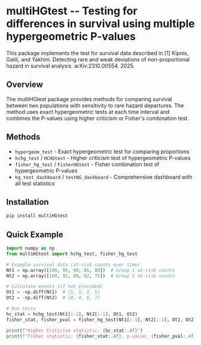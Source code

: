 # multiHGtest -- Testing for differences in survival using multiple hypergeometric P-values

This package implements the test for survival data described in 
[1] Kipnis, Galili, and Yakhini. Detecting rare and weak deviations of non-proportional hazard in survival analysis. arXiv:2310.00554. 2025.

## Overview

The multiHGtest package provides methods for comparing survival between two populations with sensitivity to rare hazard departures. The method uses exact hypergeometric tests at each time interval and combines the P-values using higher criticism or Fisher's combination test.

## Methods

- `hypergeom_test` - Exact hypergeometric test for comparing proportions
- `hchg_test` / `HCHGtest` - Higher criticism test of hypergeometric P-values 
- `fisher_hg_test` / `FisherHGtest` - Fisher combination test of hypergeometric P-values
- `hg_test_dashboard` / `testHG_dashboard` - Comprehensive dashboard with all test statistics

## Installation

```bash
pip install multiHGtest
```

## Quick Example

```python
import numpy as np
from multiHGtest import hchg_test, fisher_hg_test

# Example survival data (at-risk counts over time)
Nt1 = np.array([100, 95, 90, 85, 80])  # Group 1 at-risk counts
Nt2 = np.array([100, 92, 88, 82, 75])  # Group 2 at-risk counts

# Calculate events (if not provided)
Ot1 = -np.diff(Nt1)  # [5, 5, 5, 5]
Ot2 = -np.diff(Nt2)  # [8, 4, 6, 7]

# Run tests
hc_stat = hchg_test(Nt1[:-1], Nt2[:-1], Ot1, Ot2)
fisher_stat, fisher_pval = fisher_hg_test(Nt1[:-1], Nt2[:-1], Ot1, Ot2)

print(f"Higher Criticism statistic: {hc_stat:.4f}")
print(f"Fisher statistic: {fisher_stat:.4f}, p-value: {fisher_pval:.4f}")
```

